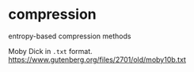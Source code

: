 # compression
entropy-based compression methods

Moby Dick in `.txt` format.
https://www.gutenberg.org/files/2701/old/moby10b.txt
